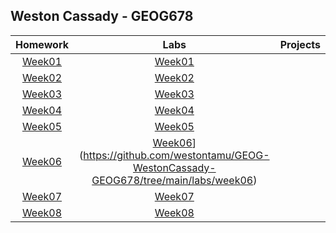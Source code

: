 ## Weston Cassady - GEOG678
| Homework      |Labs           |Projects       |
|:-------------:|:-------------:|:-------------:|
|[Week01](homework/week01/README.md)|[Week01](labs/week01/README.md)|             |
|[Week02](homework/week02/README.md)|[Week02](labs/week02/README.md)|             |
|[Week03](homework/week03/README.md)|[Week03](labs/week03/README.md)|             |
|[Week04](homework/week04/README.md)|[Week04](labs/week04/README.md)|             |
|[Week05](homework/week05/README.md)|[Week05](labs/week05/README.md)|             |
|[Week06](homework/week06/README.md)|[Week06](labs/week06/README.md)](https://github.com/westontamu/GEOG-WestonCassady-GEOG678/tree/main/labs/week06)|             |
|[Week07](homework/week07/README.md)|[Week07](labs/week07/README.md)|             |
|[Week08](homework/week08/README.md)|[Week08](labs/week08/README.md)|             |

